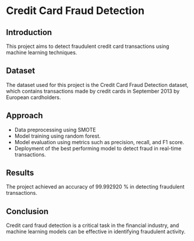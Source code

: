# Credit Card Fraud Detection

## Introduction
This project aims to detect fraudulent credit card transactions using machine learning techniques.

## Dataset
The dataset used for this project is the Credit Card Fraud Detection dataset, which contains transactions made by credit cards in September 2013 by European cardholders.

## Approach
- Data preprocessing using SMOTE
- Model training using random forest.
- Model evaluation using metrics such as precision, recall, and F1 score.
- Deployment of the best performing model to detect fraud in real-time transactions.

## Results
The project achieved an accuracy of 99.992920 % in detecting fraudulent transactions.

## Conclusion
Credit card fraud detection is a critical task in the financial industry, and machine learning models can be effective in identifying fraudulent activity.
